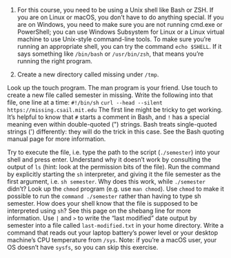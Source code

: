 1. For this course, you need to be using a Unix shell like Bash or ZSH. If you are on Linux or macOS, you don’t have to do anything special. If you are on Windows, you need to make sure you are not running cmd.exe or PowerShell; you can use Windows Subsystem for Linux or a Linux virtual machine to use Unix-style command-line tools. To make sure you’re running an appropriate shell, you can try the command `echo $SHELL`. If it says something like `/bin/bash` or `/usr/bin/zsh`, that means you’re running the right program.

2. Create a new directory called missing under `/tmp`.


Look up the touch program. The man program is your friend.
Use touch to create a new file called semester in missing.
Write the following into that file, one line at a time:
`#!/bin/sh`
`curl --head --silent https://missing.csail.mit.edu`
The first line might be tricky to get working. It’s helpful to know that `#` starts a comment in Bash, and `!` has a special meaning even within double-quoted (") strings. Bash treats single-quoted strings (') differently: they will do the trick in this case. See the Bash quoting manual page for more information.

Try to execute the file, i.e. type the path to the script (`./semester`) into your shell and press enter. Understand why it doesn’t work by consulting the output of `ls` (hint: look at the permission bits of the file).
Run the command by explicitly starting the `sh` interpreter, and giving it the file semester as the first argument, i.e. `sh semester`. Why does this work, while `./semester` didn’t?
Look up the `chmod` program (e.g. use `man chmod`).
Use `chmod` to make it possible to run the `command ./semester` rather than having to type sh semester. How does your shell know that the file is supposed to be interpreted using `sh`? See this page on the shebang line for more information.
Use `|` and `>` to write the “last modified” date output by semester into a file called `last-modified.txt` in your home directory.
Write a command that reads out your laptop battery’s power level or your desktop machine’s CPU temperature from `/sys`. Note: if you’re a macOS user, your OS doesn’t have `sysfs`, so you can skip this exercise.
